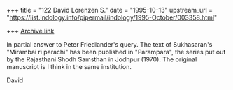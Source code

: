 +++
title = "122 David Lorenzen S."
date = "1995-10-13"
upstream_url = "https://list.indology.info/pipermail/indology/1995-October/003358.html"

+++
[Archive link](https://list.indology.info/pipermail/indology/1995-October/003358.html)


In partial answer to Peter Friedlander's query.  The text of 
Sukhasaran's "Mirambai ri parachi" has been published in "Parampara", the 
series put out by the Rajasthani Shodh Samsthan in Jodhpur (1970).  The 
original manuscript is I think in the same institution.

David





